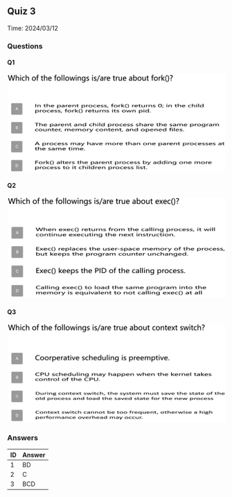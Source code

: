 ## Quiz 3

Time: 2024/03/12

### Questions

#### Q1

![q3-1](img/240312/q3-1.png)

#### Q2

![q3-2](img/240312/q3-2.png)

#### Q3

![q3-3](img/240312/q3-3.png)

### Answers

| ID   | Answer |
| ---- | ------ |
| 1    | BD     |
| 2    | C      |
| 3    | BCD    |

